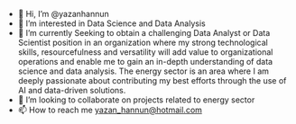 - 👋 Hi, I’m @yazanhannun
- 👀 I’m interested in Data Science and Data Analysis
- 🌱 I’m currently Seeking to obtain a challenging Data Analyst or Data Scientist position in an organization where my strong technological skills, resourcefulness   and versatility will add value to organizational operations and enable me to gain an in-depth understanding of data science and data analysis. The energy sector is an area where I am deeply passionate about contributing my best efforts through the use of AI and data-driven solutions. 
- 💞️ I’m looking to collaborate on projects related to energy sector
- 📫 How to reach me yazan_hannun@hotmail.com

<!---
yazanhannun/yazanhannun is a ✨ special ✨ repository because its `README.md` (this file) appears on your GitHub profile.
You can click the Preview link to take a look at your changes.
--->
